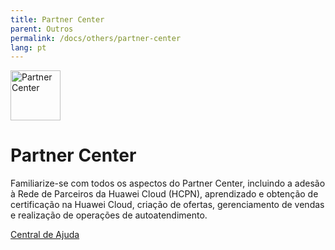 ```yaml
---
title: Partner Center
parent: Outros
permalink: /docs/others/partner-center
lang: pt
---
```


<img src="https://console-static.huaweicloud.com/static/authui/20210202115135/public/custom/images/logo-en.svg" width="80" height="80" alt="Partner Center">

# Partner Center

Familiarize-se com todos os aspectos do Partner Center, incluindo a adesão à Rede de Parceiros da Huawei Cloud (HCPN), aprendizado e obtenção de certificação na Huawei Cloud, criação de ofertas, gerenciamento de vendas e realização de operações de autoatendimento.

[Central de Ajuda](https://support.huaweicloud.com/intl/pt-br/bpconsole/index.html)
